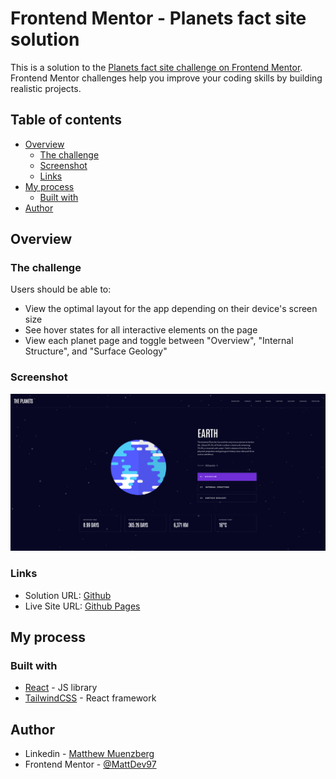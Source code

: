 # Frontend Mentor - Planets fact site solution

This is a solution to the [Planets fact site challenge on Frontend Mentor](https://www.frontendmentor.io/challenges/planets-fact-site-gazqN8w_f). Frontend Mentor challenges help you improve your coding skills by building realistic projects. 

## Table of contents

- [Overview](#overview)
  - [The challenge](#the-challenge)
  - [Screenshot](#screenshot)
  - [Links](#links)
- [My process](#my-process)
  - [Built with](#built-with)
- [Author](#author)

## Overview

### The challenge

Users should be able to:

- View the optimal layout for the app depending on their device's screen size
- See hover states for all interactive elements on the page
- View each planet page and toggle between "Overview", "Internal Structure", and "Surface Geology"

### Screenshot

![](./Screenshot_Planets.png)

### Links

- Solution URL: [Github](https://github.com/MattDev97/fem-planets-fact-site)
- Live Site URL: [Github Pages](https://mattdev97.github.io/fem-planets-fact-site/)

## My process

### Built with

- [React](https://reactjs.org/) - JS library
- [TailwindCSS](https://tailwindcss.com/) - React framework

## Author

- Linkedin - [Matthew Muenzberg](https://www.linkedin.com/in/matthew-muenzberg-225311162/)
- Frontend Mentor - [@MattDev97](https://www.frontendmentor.io/profile/MattDev97)


